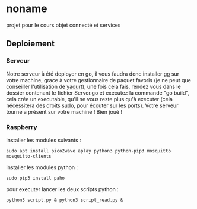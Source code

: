 # noname
projet pour le cours objet connecté et services


## Deploiement

### Serveur

Notre serveur à été deployer en go, il vous faudra donc installer <a href="https://golang.org/">go</a> sur votre machine, grace à votre gestionnaire de paquet favoris (je ne peut que conseiller l'utilisation de <a href="https://wiki.archlinux.fr/yaourt">yaourt</a>), une fois cela fais, rendez vous dans le dossier contenant le fichier Server.go et executez la commande "go build", cela crée un executable, qu'il ne vous reste plus qu'à executer (cela nécessitera des droits sudo, pour écouter sur les ports). Votre serveur tourne a présent sur votre machine ! Bien joué !

### Raspberry
installer les modules suivants :
```
sudo apt install pico2wave aplay python3 python-pip3 mosquitto  mosquitto-clients
```
installer les modules python :
```
sudo pip3 install paho
```
pour executer lancer les deux scripts python :
```
python3 script.py & python3 script_read.py &
```
